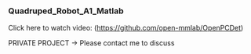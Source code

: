 ### Quadruped_Robot_A1_Matlab

Click here to watch video:
(https://github.com/open-mmlab/OpenPCDet)


PRIVATE PROJECT -> Please contact me to discuss
